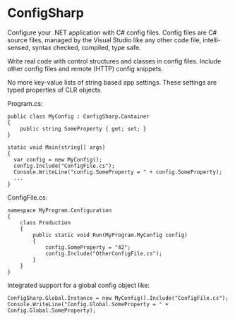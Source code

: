ConfigSharp
===========

Configure your .NET application with C# config files. Config files are C# source files, managed by the Visual Studio like any other code file, intelli-sensed, syntax checked, compiled, type safe. 

Write real code with control structures and classes in config files. Include other config files and remote (HTTP) config snippets.

No more key-value lists of string based app settings. These settings are typed properties of CLR objects.

Program.cs:

    public class MyConfig : ConfigSharp.Container
    {
        public string SomeProperty { get; set; }
    }
    
    static void Main(string[] args)
    {
      var config = new MyConfig();
      config.Include("ConfigFile.cs");
      Console.WriteLine("config.SomeProperty = " + config.SomeProperty);
      ...
    }

ConfigFile.cs:

    namespace MyProgram.Configuration
    {
        class Production
        {
            public static void Run(MyProgram.MyConfig config)
            {
                config.SomeProperty = "42";
                config.Include("OtherConfigFile.cs");
            }
        }
    }

Integrated support for a global config object like:

    ConfigSharp.Global.Instance = new MyConfig().Include("ConfigFile.cs");
    Console.WriteLine("Config.Global.SomeProperty = " + Config.Global.SomeProperty);

